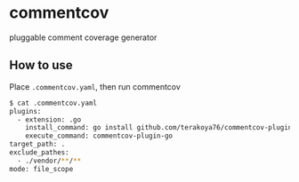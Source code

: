 # commentcov
pluggable comment coverage generator

## How to use

Place `.commentcov.yaml`, then run commentcov
```bash
$ cat .commentcov.yaml
plugins:
  - extension: .go
    install_command: go install github.com/terakoya76/commentcov-plugin-go@latest
    execute_command: commentcov-plugin-go
target_path: .
exclude_pathes:
  - ./vendor/**/**
mode: file_scope
```
